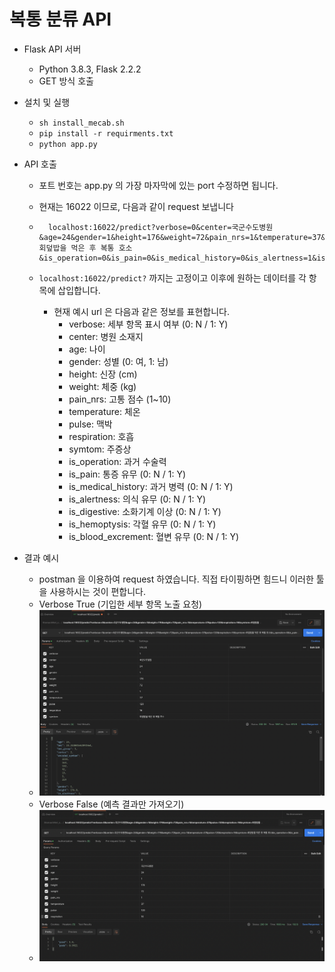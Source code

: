 # 복통 분류 API

- Flask API 서버
    - Python 3.8.3, Flask 2.2.2
    - GET 방식 호출



- 설치 및 실행
    - `sh install_mecab.sh`
    - `pip install -r requirments.txt`
    - `python app.py`



- API 호출

    - 포트 번호는 app.py 의 가장 마자막에 있는 port 수정하면 됩니다.

    - 현재는 16022 이므로, 다음과 같이 request 보냅니다

    - ```
        localhost:16022/predict?verbose=0&center=국군수도병원&age=24&gender=1&height=176&weight=72&pain_nrs=1&temperature=37&pulse=120&respiration=16&symtom=회덮밥을 먹은 후 복통 호소&is_operation=0&is_pain=0&is_medical_history=0&is_alertness=1&is_digestive=0&is_hemoptysis=0&is_blood_excrement=0
        ```

    - `localhost:16022/predict?` 까지는 고정이고 이후에 원하는 데이터를 각 항목에 삽입합니다. 

        - 현재 예시 url 은 다음과 같은 정보를 표현합니다.
            - verbose: 세부 항목 표시 여부 (0: N / 1: Y)
            - center: 병원 소재지
            - age: 나이
            - gender: 성별 (0: 여, 1: 남)
            - height: 신장 (cm)
            - weight: 체중 (kg)
            - pain_nrs: 고통 점수 (1~10)
            - temperature: 체온
            - pulse: 맥박
            - respiration: 호흡
            - symtom: 주증상
            - is_operation: 과거 수술력
            - is_pain: 통증 유무 (0: N / 1: Y)
            - is_medical_history: 과거 병력 (0: N / 1: Y)
            - is_alertness: 의식 유무 (0: N / 1: Y)
            - is_digestive: 소화기계 이상 (0: N / 1: Y)
            - is_hemoptysis: 각혈 유무 (0: N / 1: Y)
            - is_blood_excrement: 혈변 유무 (0: N / 1: Y)



- 결과 예시
    - postman 을 이용하여 request 하였습니다. 직접 타이핑하면 힘드니 이러한 툴을 사용하시는 것이 편합니다. 
    - Verbose True (기입한 세부 항목 노출 요청)
    - ![](figures/api_request_example_2_verbose_true.png)
    - Verbose  False (예측 결과만 가져오기)
    - ![](figures/api_request_example_1_verbose_false.png)

